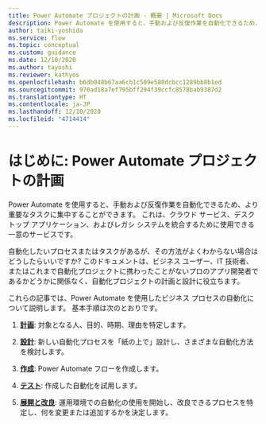 ```yaml
---
title: Power Automate プロジェクトの計画 - 概要 | Microsoft Docs
description: Power Automate を使用すると、手動および反復作業を自動化できるため、より重要なタスクに集中することができます。
author: taiki-yoshida
ms.service: flow
ms.topic: conceptual
ms.custom: guidance
ms.date: 12/10/2020
ms.author: tayoshi
ms.reviewer: kathyos
ms.openlocfilehash: b6db048b67aa6cb1c509e580dcbcc1289bb8b1ed
ms.sourcegitcommit: 970ad18a7ef795bff294f39ccfc8578bab9387d2
ms.translationtype: HT
ms.contentlocale: ja-JP
ms.lasthandoff: 12/10/2020
ms.locfileid: "4714414"
---
```

# <a name="introduction-planning-a-power-automate-project"></a>はじめに: Power Automate プロジェクトの計画

Power Automate を使用すると、手動および反復作業を自動化できるため、より重要なタスクに集中することができます。 これは、クラウド サービス、デスクトップ アプリケーション、およびレガシ システムを統合するために使用できる一意のサービスです。

自動化したいプロセスまたはタスクがあるが、その方法がよくわからない場合はどうしたらいいですか? このドキュメントは、ビジネス ユーザー、IT 技術者、またはこれまで自動化プロジェクトに携わったことがないプロのアプリ開発者であるかどうかに関係なく、自動化プロジェクトの計画と設計に役立ちます。

これらの記事では、Power Automate を使用したビジネス プロセスの自動化について説明します。 基本手順は次のとおりです。

1.  [**計画**](planning-phase.md): 対象となる人、目的、時期、理由を特定します。

2.  [**設計**](process-design.md): 新しい自動化プロセスを「紙の上で」設計し、さまざまな自動化方法を検討します。

3.  [**作成**](making-phase.md): Power Automate フローを作成します。

4.  [**テスト**](testing-strategy.md): 作成した自動化を試用します。

5.  [**展開と改良**](deploy-to-production.md): 運用環境での自動化の使用を開始し、改良できるプロセスを特定し、何を変更または追加するかを決定します。
